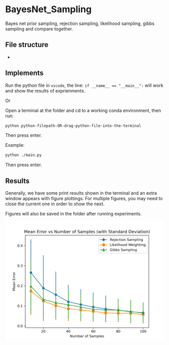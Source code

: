 # BayesNet_Sampling

Bayes net prior sampling, rejection sampling, likelihood sampling, gibbs sampling and compare together.

## File structure

- 



## Implements

Run the python file in `vscode`, the line: `if __name__ == "__main__":` will work and show the results of exprienments.

Or

Open a terminal at the folder and cd to a working conda environment, then run:

```bash
python python-filepath-OR-drag-python-file-into-the-terminal
```

Then press enter.

Example:

```bash
python ./main.py
```

Then press enter.

## Results

Generally, we have some print results shown in the terminal and an extra window appears with figure plottings. For multiple figures, you may need to close the current one in order to show the next.

Figures will also be saved in the folder after running experiments.

![error_vs_samples](./error_vs_samples.png)